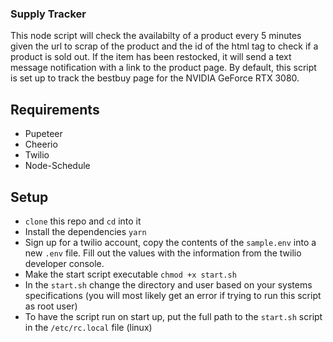 ### Supply Tracker

This node script will check the availabilty of a product every 5 minutes given the url to scrap of the product and the id of the html tag to check if a product is sold out. If the item has been restocked, it will send a text message notification with a link to the product page. By default, this script is set up to track the bestbuy page for the NVIDIA GeForce RTX 3080.

## Requirements

- Pupeteer
- Cheerio
- Twilio
- Node-Schedule

## Setup

- `clone` this repo and `cd` into it
- Install the dependencies `yarn`
- Sign up for a twilio account, copy the contents of the `sample.env` into a new `.env` file. Fill out the values with the information from the twilio developer console.
- Make the start script executable `chmod +x start.sh`
- In the `start.sh` change the directory and user based on your systems specifications (you will most likely get an error if trying to run this script as root user)
- To have the script run on start up, put the full path to the `start.sh` script in the `/etc/rc.local` file (linux)
